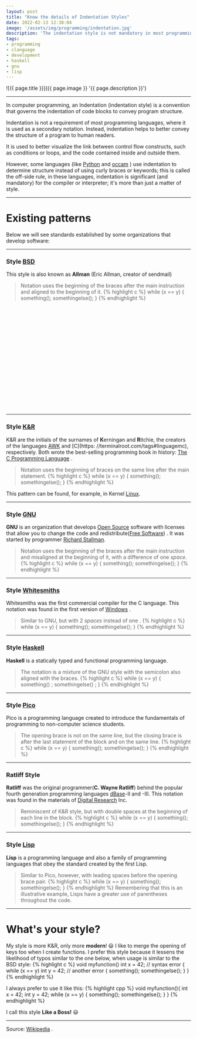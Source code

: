 ```yaml
---
layout: post
title: "Know the details of Indentation Styles"
date: 2022-02-13 12:38:04
image: '/assets/img/programming/indentation.jpg'
description: 'The indentation style is not mandatory in most programming languages, but it says a lot about the programmer origin.'
tags:
- programming
- clanguage
- development
- haskell
- gnu
- lisp
---
```


![{{ page.title }}]({{ page.image }} '{{ page.description }}')

---

In computer programming, an Indentation (indentation style) is a convention that governs the indentation of code blocks to convey program structure.

Indentation is not a requirement of most programming languages, where it is used as a secondary notation. Instead, indentation helps to better convey the structure of a program to human readers.

It is used to better visualize the link between control flow constructs, such as conditions or loops, and the code contained inside and outside them.

However, some languages ​​(like [Python](https://terminalroot.com/tags#python) and [occam](https://en.wikipedia.org/wiki/Occam_(programming_language)) ) use indentation to determine structure instead of using curly braces or keywords; this is called the off-side rule, in these languages, indentation is significant (and mandatory) for the compiler or interpreter; it's more than just a matter of style.

---

# Existing patterns
Below we will see standards established by some organizations that develop software:

---

### Style [BSD](https://terminalroot.com/tags#bsd)
This style is also known as **Allman** (Eric Allman, creator of sendmail)
> Notation uses the beginning of the braces after the main instruction and aligned to the beginning of it.
{% highlight c %}
while (x == y)
{
    something();
    somethingelse();
}
{% endhighlight %}


<!-- SQUARE - GAMES ROOT -->
<script async src="//pagead2.googlesyndication.com/pagead/js/adsbygoogle.js"></script>
<ins class="adsbygoogle"
style="display:inline-block;width:336px;height:280px"
data-ad-client="ca-pub-2838251107855362"
data-ad-slot="5351066970"></ins>
<script>
(adsbygoogle = window.adsbygoogle || []).push({});
</script>

---

### Style [K&R](https://terminalroot.com/tags#linguagemc)
K&R are the initials of the surnames of **K**erningan and **R**itchie, the creators of the languages ​​[AWK](https://terminalroot.com/tags#awk) and [C](https: //terminalroot.com/tags#linguagemc), respectively. Both wrote the best-selling programming book in history: [The C Programming Language](https://en.wikipedia.org/wiki/The_C_Programming_Language) .
> Notation uses the beginning of braces on the same line after the main statement.
{% highlight c %}
while (x == y) {
    something();
    somethingelse();
}
{% endhighlight %}

This pattern can be found, for example, in Kernel [Linux](https://terminalroot.com/tags#linux).

---

### Style [GNU](https://terminalroot.com/tags#gnu)
**GNU** is an organization that develops [Open Source](https://terminalroot.com/tags#opensource) software with licenses that allow you to change the code and redistribute([Free Software](https://terminalroot.com/tags#freesoftware)) . It was started by programmer [Richard Stallman](https://stallman.org/).
> Notation uses the beginning of the braces after the main instruction and misaligned at the beginning of it, with a difference of one *space*.
{% highlight c %}
while (x == y)
  {
    something();
    somethingelse();
  }
{% endhighlight %}

---

### Style [Whitesmiths](https://en.wikipedia.org/wiki/Whitesmiths)
Whitesmiths was the first commercial compiler for the C language. This notation was found in the first version of [Windows](https://terminalroot.com/tags#windows) .
> Similar to GNU, but with 2 *spaces* instead of one .
{% highlight c %}
while (x == y)
    {
    something();
    somethingelse();
    }
{% endhighlight %}

---

### Style [Haskell](https://terminalroot.com/tags#haskell)
**Haskell** is a statically typed and functional programming language.
> The notation is a mixture of the GNU style with the semicolon also aligned with the braces.
{% highlight c %}
while (x == y)
  { something()
  ; somethingelse()
  ;
  }
{% endhighlight %}

---

### Style [Pico](http://pico.vub.ac.be/)
Pico is a programming language created to introduce the fundamentals of programming to non-computer science students.
> The opening brace is not on the same line, but the closing brace is after the last statement of the block and on the same line.
{% highlight c %}
while (x == y)
{ something();
    somethingelse(); }
{% endhighlight %}

---

### Ratliff Style
**Ratliff** was the original programmer(**C. Wayne Ratliff**) behind the popular fourth generation programming languages [dBase](https://en.wikipedia.org/wiki/DBase)-II and -III. This notation was found in the materials of [Digital Research](https://en.wikipedia.org/wiki/Digital_Research) Inc.
> Reminiscent of K&R style, but with double spaces at the beginning of each line in the block.
{% highlight c %}
while (x == y) {
    something();
    somethingelse();
    }
{% endhighlight %}

---

### Style [Lisp](https://terminalroot.com/tags#lisp)
**Lisp** is a programming language and also a family of programming languages that obey the standard created by the first Lisp.
> Similar to Pico, however, with leading spaces before the opening brace pair.
{% highlight c %}
while (x == y)
  { something();
    somethingelse(); }
{% endhighlight %}
> Remembering that this is an illustrative example, Lisps have a greater use of parentheses throughout the code.


<!-- RECTANGLE 2 - OnParagragraph -->
<script async src="//pagead2.googlesyndication.com/pagead/js/adsbygoogle.js"></script>
<ins class="adsbygoogle"
style="display:block; text-align:center;"
data-ad-layout="in-article"
data-ad-format="fluid"
data-ad-client="ca-pub-2838251107855362"
data-ad-slot="8549252987"></ins>
<script>
(adsbygoogle = window.adsbygoogle || []).push({});
</script>

---

# What's your style?
My style is more K&R, only more **modern**! 😃 I like to merge the opening of keys too when I create functions. I prefer this style because it lessens the likelihood of typos similar to the one below, when usage is similar to the BSD style:
{% highlight c %}
void myfunction()
   int x = 42; // syntax error
{
   while (x == y)
   int y = 42; // another error
   {
       something();
       somethingelse();
   }
}
{% endhighlight %}

I always prefer to use it like this:
{% highlight cpp %}
void myfunction(){
   int x = 42;
   int y = 42;
   while (x == y) {
       something();
       somethingelse();
   }
}
{% endhighlight %}

I call this style **Like a Boss!** 😃

---

Source: [Wikipedia](https://en.wikipedia.org/wiki/Indentation_style) .

